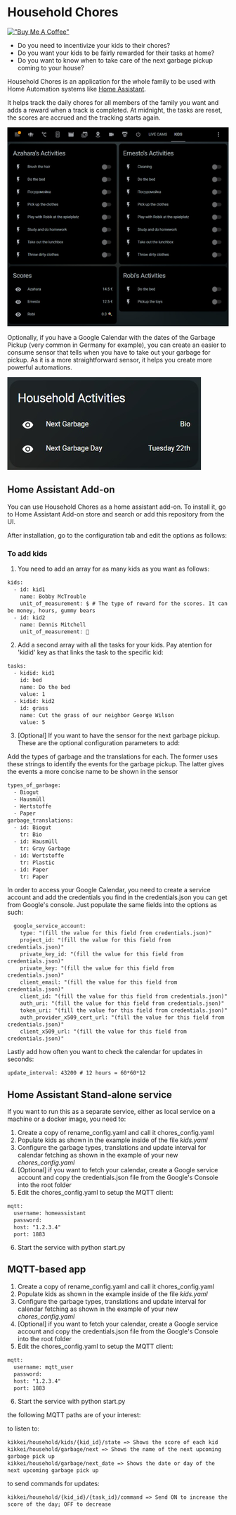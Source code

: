 # Household Chores

[!["Buy Me A Coffee"](https://www.buymeacoffee.com/assets/img/custom_images/orange_img.png)](https://www.buymeacoffee.com/moimartb)

- Do you need to incentivize your kids to their chores?
- Do you want your kids to be fairly rewarded for their tasks at home?
- Do you want to know when to take care of the next garbage pickup coming to your house?

Household Chores is an application for the whole family to be used with Home Automation systems like [Home Assistant](https://www.home-assistant.io/).

It helps track the daily chores for all members of the family you want and adds a reward when a track is completed. At midnight, the tasks are reset, the scores are accrued and the tracking starts again.

![Kid Chores Dashboard in Home Assistant](images/kids_chores.jpeg)

Optionally, if you have a Google Calendar with the dates of the Garbage Pickup (very common in Germany for example), you can create an easier to consume sensor that tells when you have to take out your garbage for pickup. As it is a more straightforward sensor, it helps you create more powerful automations.

![Garbage Sensors in Home Assistant](images/garbage_sensors.jpeg)

## Home Assistant Add-on

You can use Household Chores as a home assistant add-on. To install it, go to Home Assistant Add-on store and search or add this repository from the UI.

After installation, go to the configuration tab and edit the options as follows:

### To add kids

1. You need to add an array for as many kids as you want as follows:

```
kids:
  - id: kid1
    name: Bobby McTrouble
    unit_of_measurement: $ # The type of reward for the scores. It can be money, hours, gummy bears
  - id: kid2
    name: Dennis Mitchell
    unit_of_measurement: 🍭
```

2. Add a second array with all the tasks for your kids. Pay atention for 'kidid' key as that links the task to the specific kid:

```
tasks:
  - kidid: kid1
    id: bed
    name: Do the bed
    value: 1
  - kidid: kid2
    id: grass
    name: Cut the grass of our neighbor George Wilson
    value: 5
```

3. [Optional] If you want to have the sensor for the next garbage pickup. These are the optional configuration parameters to add:

Add the types of garbage and the translations for each. The former uses these strings to identify the events for the garbage pickup. The latter gives the events a more concise name to be shown in the sensor

```
types_of_garbage:
  - Biogut
  - Hausmüll
  - Wertstoffe
  - Paper
garbage_translations:
  - id: Biogut
    tr: Bio
  - id: Hausmüll
    tr: Gray Garbage
  - id: Wertstoffe
    tr: Plastic
  - id: Paper
    tr: Paper
```

In order to access your Google Calendar, you need to create a service account and add the credentials you find in the credentials.json you can get from Google's console. Just populate the same fields into the options as such:

```
  google_service_account:
    type: "(fill the value for this field from credentials.json)"
    project_id: "(fill the value for this field from credentials.json)"
    private_key_id: "(fill the value for this field from credentials.json)"
    private_key: "(fill the value for this field from credentials.json)"
    client_email: "(fill the value for this field from credentials.json)"
    client_id: "(fill the value for this field from credentials.json)"
    auth_uri: "(fill the value for this field from credentials.json)"
    token_uri: "(fill the value for this field from credentials.json)"
    auth_provider_x509_cert_url: "(fill the value for this field from credentials.json)"
    client_x509_url: "(fill the value for this field from credentials.json)"
```

Lastly add how often you want to check the calendar for updates in seconds:

```
update_interval: 43200 # 12 hours = 60*60*12
```

## Home Assistant Stand-alone service

If you want to run this as a separate service, either as local service on a machine or a docker image, you need to:

1. Create a copy of rename_config.yaml and call it chores_config.yaml
2. Populate kids as shown in the example inside of the file _kids.yaml_
3. Configure the garbage types, translations and update interval for calendar fetching as shown in the example of your new _chores_config.yaml_
4. [Optional] if you want to fetch your calendar, create a Google service account and copy the credentials.json file from the Google's Console into the root folder
5. Edit the chores_config.yaml to setup the MQTT client:

```
mqtt:
  username: homeassistant
  password:
  host: "1.2.3.4"
  port: 1883
```

6. Start the service with python start.py

## MQTT-based app

1. Create a copy of rename_config.yaml and call it chores_config.yaml
2. Populate kids as shown in the example inside of the file _kids.yaml_
3. Configure the garbage types, translations and update interval for calendar fetching as shown in the example of your new _chores_config.yaml_
4. [Optional] if you want to fetch your calendar, create a Google service account and copy the credentials.json file from the Google's Console into the root folder
5. Edit the chores_config.yaml to setup the MQTT client:

```
mqtt:
  username: mqtt_user
  password:
  host: "1.2.3.4"
  port: 1883
```

6. Start the service with python start.py

the following MQTT paths are of your interest:

to listen to:

```
kikkei/household/kids/{kid_id}/state => Shows the score of each kid
kikkei/household/garbage/next => Shows the name of the next upcoming garbage pick up
kikkei/household/garbage/next_date => Shows the date or day of the next upcoming garbage pick up
```

to send commands for updates:

```
kikkei/household/{kid_id}/{task_id}/command => Send ON to increase the score of the day; OFF to decrease
```
